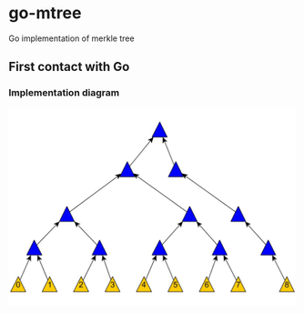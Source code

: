 # go-mtree
Go implementation of merkle tree

## First contact with Go 

### Implementation diagram
![merkletree](mtree.jpg)




